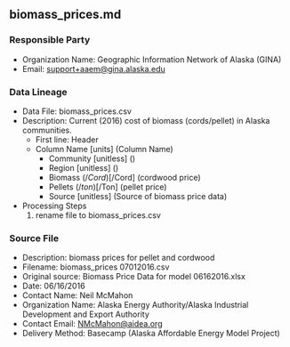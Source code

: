 ## biomass_prices.md

### Responsible Party
  * Organization Name: Geographic Information Network of Alaska (GINA)
  * Email: support+aaem@gina.alaska.edu

### Data Lineage
  * Data File: biomass_prices.csv
  * Description: Current (2016) cost of biomass (cords/pellet) in Alaska communities.
    * First line: Header
    * Column Name [units] (Column Name)
      * Community [unitless] ()
      * Region [unitless] ()
      * Biomass ($/Cord) [$/Cord] (cordwood price)
      * Pellets ($/ton) [$/Ton] (pellet price)
      * Source [unitless] (Source of biomass price data)
  * Processing Steps
    1. rename file to biomass_prices.csv
    
### Source File
  * Description: biomass prices for pellet and cordwood
  * Filename: biomass_prices 07012016.csv
  * Original source: Biomass Price Data for model 06162016.xlsx
  * Date: 06/16/2016
  * Contact Name: Neil McMahon
  * Organization Name: Alaska Energy Authority/Alaska Industrial Development and Export Authority
  * Contact Email: NMcMahon@aidea.org
  * Delivery Method: Basecamp (Alaska Affordable Energy Model Project)
